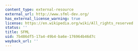 ```yaml
---
content_type: external-resource
external_url: http://www.sfml-dev.org/
has_external_license_warning: true
license: https://en.wikipedia.org/wiki/All_rights_reserved
status: ''
title: SFML
uid: 7b486df5-17a4-49b4-ba6e-176964b46d7c
wayback_url: ''
---
```

